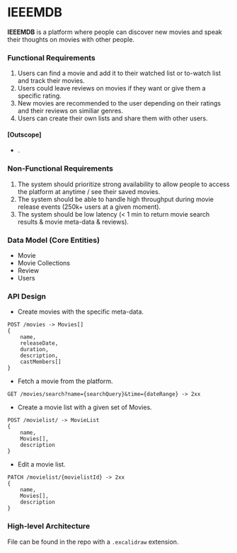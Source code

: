 # IEEEMDB

**IEEEMDB** is a platform where people can discover new movies and speak their thoughts on movies with other people.

### Functional Requirements

1. Users can find a movie and add it to their watched list or to-watch list and track their movies.
2. Users could leave reviews on movies if they want or give them a specific rating.
3. New movies are recommended to the user depending on their ratings and their reviews on similiar genres.
4. Users can create their own lists and share them with other users.

#### [Outscope]

- .

### Non-Functional Requirements

1. The system should prioritize strong availability to allow people to access the platform at anytime / see their saved movies.
2. The system should be able to handle high throughput during movie release events (250k+ users at a given moment).
3. The system should be low latency (< 1 min to return movie search results & movie meta-data & reviews).

### Data Model (Core Entities)

- Movie
- Movie Collections
- Review
- Users

### API Design

- Create movies with the specific meta-data.
```
POST /movies -> Movies[]
{
    name,
    releaseDate,
    duration,
    description,
    castMembers[]
}
```

- Fetch a movie from the platform.
```
GET /movies/search?name={searchQuery}&time={dateRange} -> 2xx
```

- Create a movie list with a given set of Movies.
```
POST /movielist/ -> MovieList
{
    name,
    Movies[],
    description
}
```

- Edit a movie list.
```
PATCH /movielist/{movielistId} -> 2xx
{
    name,
    Movies[],
    description
}
```

### High-level Architecture

File can be found in the repo with a `.excalidraw` extension.

